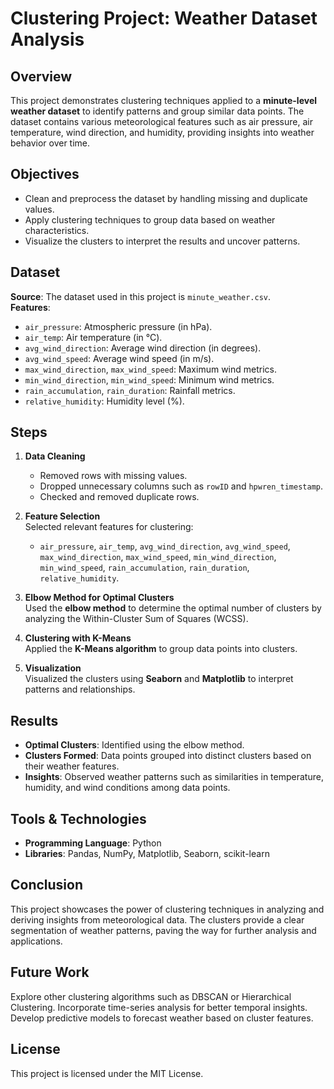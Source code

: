 # Clustering Project: Weather Dataset Analysis

## Overview
This project demonstrates clustering techniques applied to a **minute-level weather dataset** to identify patterns and group similar data points. The dataset contains various meteorological features such as air pressure, air temperature, wind direction, and humidity, providing insights into weather behavior over time.

## Objectives
- Clean and preprocess the dataset by handling missing and duplicate values.
- Apply clustering techniques to group data based on weather characteristics.
- Visualize the clusters to interpret the results and uncover patterns.

## Dataset
**Source**: The dataset used in this project is `minute_weather.csv`.  
**Features**:  
- `air_pressure`: Atmospheric pressure (in hPa).  
- `air_temp`: Air temperature (in °C).  
- `avg_wind_direction`: Average wind direction (in degrees).  
- `avg_wind_speed`: Average wind speed (in m/s).  
- `max_wind_direction`, `max_wind_speed`: Maximum wind metrics.  
- `min_wind_direction`, `min_wind_speed`: Minimum wind metrics.  
- `rain_accumulation`, `rain_duration`: Rainfall metrics.  
- `relative_humidity`: Humidity level (%).  

## Steps
1. **Data Cleaning**  
   - Removed rows with missing values.  
   - Dropped unnecessary columns such as `rowID` and `hpwren_timestamp`.  
   - Checked and removed duplicate rows.

2. **Feature Selection**  
   Selected relevant features for clustering:  
   - `air_pressure`, `air_temp`, `avg_wind_direction`, `avg_wind_speed`, `max_wind_direction`, `max_wind_speed`, `min_wind_direction`, `min_wind_speed`, `rain_accumulation`, `rain_duration`, `relative_humidity`.

3. **Elbow Method for Optimal Clusters**  
   Used the **elbow method** to determine the optimal number of clusters by analyzing the Within-Cluster Sum of Squares (WCSS).  

4. **Clustering with K-Means**  
   Applied the **K-Means algorithm** to group data points into clusters.

5. **Visualization**  
   Visualized the clusters using **Seaborn** and **Matplotlib** to interpret patterns and relationships.

## Results
- **Optimal Clusters**: Identified using the elbow method.
- **Clusters Formed**: Data points grouped into distinct clusters based on their weather features.  
- **Insights**: Observed weather patterns such as similarities in temperature, humidity, and wind conditions among data points.

## Tools & Technologies
- **Programming Language**: Python  
- **Libraries**: Pandas, NumPy, Matplotlib, Seaborn, scikit-learn  

## Conclusion
This project showcases the power of clustering techniques in analyzing and deriving insights from meteorological data. The clusters provide a clear segmentation of weather patterns, paving the way for further analysis and applications.

## Future Work
Explore other clustering algorithms such as DBSCAN or Hierarchical Clustering.
Incorporate time-series analysis for better temporal insights.
Develop predictive models to forecast weather based on cluster features.
## License
This project is licensed under the MIT License.
